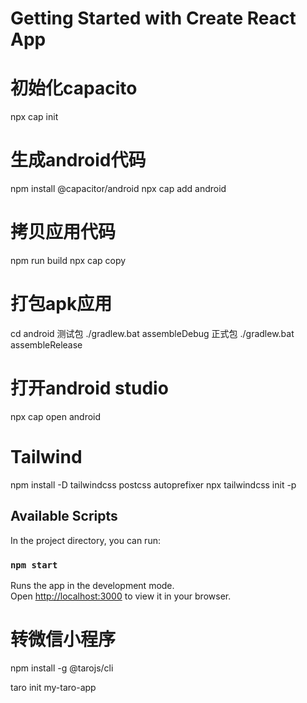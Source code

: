 # Getting Started with Create React App

# 初始化capacito
npx cap init

# 生成android代码
npm install @capacitor/android
npx cap add android

# 拷贝应用代码
npm run build
npx cap copy

# 打包apk应用
cd android
测试包 ./gradlew.bat assembleDebug
正式包 ./gradlew.bat assembleRelease

# 打开android studio
npx cap open android

# Tailwind 
npm install -D tailwindcss postcss autoprefixer
npx tailwindcss init -p

## Available Scripts

In the project directory, you can run:

### `npm start`

Runs the app in the development mode.\
Open [http://localhost:3000](http://localhost:3000) to view it in your browser.

# 转微信小程序
npm install -g @tarojs/cli

taro init my-taro-app
